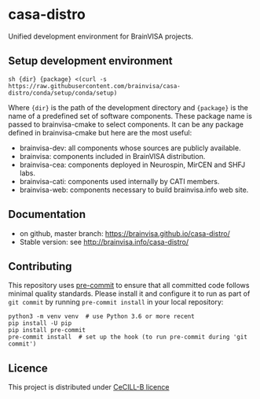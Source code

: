 # casa-distro
Unified development environment for BrainVISA projects.

## Setup development environment

```shell
sh {dir} {package} <(curl -s https://raw.githubusercontent.com/brainvisa/casa-distro/conda/setup/conda/setup)
```

Where `{dir}` is the path of the development directory and `{package}` is the name of a predefined set of software components. These package name is passed to brainvisa-cmake to select components. It can be any 
package defined in brainvisa-cmake but here are the most useful:

- brainvisa-dev: all components whose sources are publicly available.
- brainvisa: components included in BrainVISA distribution.
- brainvisa-cea: components deployed in Neurospin, MirCEN and SHFJ labs.
- brainvisa-cati: components used internally by CATI members.
- brainvisa-web: components necessary to build brainvisa.info web site.

## Documentation

* on github, master branch: https://brainvisa.github.io/casa-distro/
* Stable version: see http://brainvisa.info/casa-distro/

## Contributing

This repository uses [pre-commit](https://pre-commit.com/) to ensure that all committed code follows minimal quality standards. Please install it and configure it to run as part of ``git commit`` by running ``pre-commit install`` in your local repository:

```shell
python3 -m venv venv  # use Python 3.6 or more recent
pip install -U pip
pip install pre-commit
pre-commit install  # set up the hook (to run pre-commit during 'git commit')
```


## Licence
This project is distributed under [CeCILL-B licence](http://www.cecill.info/licences/Licence_CeCILL-B_V1-en.html)
